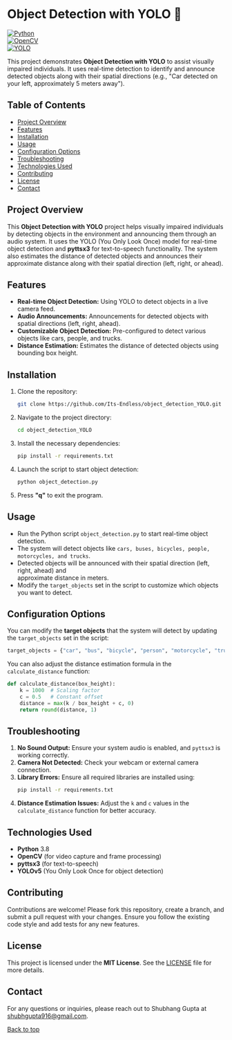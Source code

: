 # Object Detection with YOLO 🚀
[![Python](https://img.shields.io/badge/Python-3.8-3776AB.svg?style=flat&logo=python&logoColor=white)](https://www.python.org)  
[![OpenCV](https://img.shields.io/badge/OpenCV-4.5.3-5C3C6B.svg?style=flat&logo=OpenCV)](https://opencv.org)  
[![YOLO](https://img.shields.io/badge/YOLO-4.0-FF4F00.svg?style=flat&logo=YOLO)](https://github.com/ultralytics/yolov5)  

This project demonstrates **Object Detection with YOLO** to assist visually impaired individuals. It uses real-time detection to identify and announce detected objects along with their spatial directions (e.g., "Car detected on your left, approximately 5 meters away").

## Table of Contents
- [Project Overview](#project-overview)
- [Features](#features)
- [Installation](#installation)
- [Usage](#usage)
- [Configuration Options](#configuration-options)
- [Troubleshooting](#troubleshooting)
- [Technologies Used](#technologies-used)
- [Contributing](#contributing)
- [License](#license)
- [Contact](#contact)

## Project Overview

This **Object Detection with YOLO** project helps visually impaired individuals by detecting objects in the environment and announcing them through an audio system. It uses the YOLO (You Only Look Once) model for real-time object detection and **pyttsx3** for text-to-speech functionality. The system also estimates the distance of detected objects and announces their approximate distance along with their spatial direction (left, right, or ahead).

## Features
- **Real-time Object Detection:** Using YOLO to detect objects in a live camera feed.
- **Audio Announcements:** Announcements for detected objects with spatial directions (left, right, ahead).
- **Customizable Object Detection:** Pre-configured to detect various objects like cars, people, and trucks.
- **Distance Estimation:** Estimates the distance of detected objects using bounding box height.

## Installation

1. Clone the repository:
   ```bash
   git clone https://github.com/Its-Endless/object_detection_YOLO.git
   ```

2. Navigate to the project directory:
   ```bash
   cd object_detection_YOLO
   ```

3. Install the necessary dependencies:
   ```bash
   pip install -r requirements.txt
   ```

4. Launch the script to start object detection:
   ```bash
   python object_detection.py
   ```

5. Press **"q"** to exit the program.

## Usage

- Run the Python script `object_detection.py` to start real-time object detection.
- The system will detect objects like `cars, buses, bicycles, people, motorcycles, and trucks`.
- Detected objects will be announced with their spatial direction (left, right, ahead) and    
  approximate distance in meters.
- Modify the `target_objects` set in the script to customize which objects you want to detect.

## Configuration Options
You can modify the **target objects** that the system will detect by updating the `target_objects` set in the script:
```python
target_objects = {"car", "bus", "bicycle", "person", "motorcycle", "truck"}
```
You can also adjust the distance estimation formula in the `calculate_distance` function:
```python
def calculate_distance(box_height):
    k = 1000  # Scaling factor
    c = 0.5   # Constant offset
    distance = max(k / box_height + c, 0)
    return round(distance, 1)
```

## Troubleshooting

1. **No Sound Output:** Ensure your system audio is enabled, and `pyttsx3` is working correctly.
2. **Camera Not Detected:** Check your webcam or external camera connection.
3. **Library Errors:** Ensure all required libraries are installed using:
   ```bash
   pip install -r requirements.txt
   ```
4. **Distance Estimation Issues:** Adjust the `k` and `c` values in the `calculate_distance` 
   function for better accuracy.
## Technologies Used
- **Python** 3.8
- **OpenCV** (for video capture and frame processing)
- **pyttsx3** (for text-to-speech)
- **YOLOv5** (You Only Look Once for object detection)

## Contributing

Contributions are welcome! Please fork this repository, create a branch, and submit a pull request with your changes. Ensure you follow the existing code style and add tests for any new features.

## License 
This project is licensed under the **MIT License**. See the [LICENSE](LICENSE) file for more details.

## Contact
For any questions or inquiries, please reach out to Shubhang Gupta at [shubhgupta916@gmail.com](mailto:your-shubhgupta916@gmail.com).

<a href="#top">Back to top</a>

